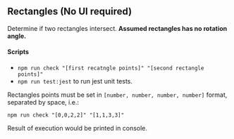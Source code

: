 ## Rectangles (No UI required) 

Determine if two rectangles intersect.
**Assumed rectangles has no rotation angle.**

#### Scripts
- `npm run check "[first recatngle points]" "[second rectangle points]"`
- `npm run test:jest` to run jest unit tests.

Rectangles points must be set in `[number, number, number, number]` format, separated by space, i.e.:

`npm run check "[0,0,2,2]" "[1,1,3,3]"`

Result of execution would be printed in console.
